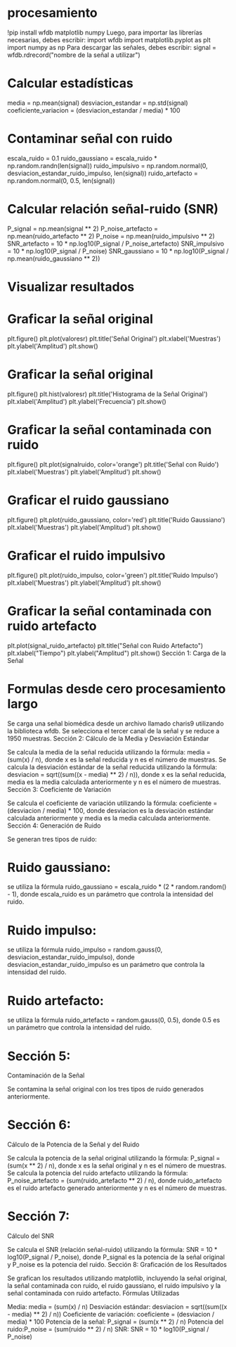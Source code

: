 # procesamiento
!pip install wfdb matplotlib numpy
Luego, para importar las librerías necesarias, debes escribir:
import wfdb
import matplotlib.pyplot as plt
import numpy as np
Para descargar las señales, debes escribir:
signal = wfdb.rdrecord("nombre de la señal a utilizar")
# Calcular estadísticas
media = np.mean(signal)
desviacion_estandar = np.std(signal)
coeficiente_variacion = (desviacion_estandar / media) * 100

# Contaminar señal con ruido
escala_ruido = 0.1
ruido_gaussiano = escala_ruido * np.random.randn(len(signal))
ruido_impulsivo = np.random.normal(0, desviacion_estandar_ruido_impulso, len(signal))
ruido_artefacto = np.random.normal(0, 0.5, len(signal))

# Calcular relación señal-ruido (SNR)
P_signal = np.mean(signal ** 2)
P_noise_artefacto = np.mean(ruido_artefacto ** 2)
P_noise = np.mean(ruido_impulsivo ** 2)
SNR_artefacto = 10 * np.log10(P_signal / P_noise_artefacto)
SNR_impulsivo = 10 * np.log10(P_signal / P_noise)
SNR_gaussiano = 10 * np.log10(P_signal / np.mean(ruido_gaussiano ** 2))

# Visualizar resultados
# Graficar la señal original
plt.figure()
plt.plot(valoresr)
plt.title('Señal Original')
plt.xlabel('Muestras')
plt.ylabel('Amplitud')
plt.show()

# Graficar la señal original
plt.figure()
plt.hist(valoresr)
plt.title('Histograma de la Señal Original')
plt.xlabel('Amplitud')
plt.ylabel('Frecuencia')
plt.show()

# Graficar la señal contaminada con ruido
plt.figure()
plt.plot(signalruido, color='orange')
plt.title('Señal con Ruido')
plt.xlabel('Muestras')
plt.ylabel('Amplitud')
plt.show()

# Graficar el ruido gaussiano
plt.figure()
plt.plot(ruido_gaussiano, color='red')
plt.title('Ruido Gaussiano')
plt.xlabel('Muestras')
plt.ylabel('Amplitud')
plt.show()

# Graficar el ruido impulsivo
plt.figure()
plt.plot(ruido_impulso, color='green')
plt.title('Ruido Impulso')
plt.xlabel('Muestras')
plt.ylabel('Amplitud')
plt.show()

# Graficar la señal contaminada con ruido artefacto
plt.plot(signal_ruido_artefacto)
plt.title("Señal con Ruido Artefacto")
plt.xlabel("Tiempo")
plt.ylabel("Amplitud")
plt.show()
Sección 1: Carga de la Señal

# Formulas desde cero procesamiento largo 

Se carga una señal biomédica desde un archivo llamado charis9 utilizando la biblioteca wfdb.
Se selecciona el tercer canal de la señal y se reduce a 1950 muestras.
Sección 2: Cálculo de la Media y Desviación Estándar

Se calcula la media de la señal reducida utilizando la fórmula: media = (sum(x) / n), donde x es la señal reducida y n es el número de muestras.
Se calcula la desviación estándar de la señal reducida utilizando la fórmula: desviacion = sqrt((sum((x - media) ** 2) / n)), donde x es la señal reducida, media es la media calculada anteriormente y n es el número de muestras.
Sección 3: Coeficiente de Variación

Se calcula el coeficiente de variación utilizando la fórmula: coeficiente = (desviacion / media) * 100, donde desviacion es la desviación estándar calculada anteriormente y media es la media calculada anteriormente.
Sección 4: Generación de Ruido

Se generan tres tipos de ruido:
# Ruido gaussiano:
se utiliza la fórmula ruido_gaussiano = escala_ruido * (2 * random.random() - 1), donde escala_ruido es un parámetro que controla la intensidad del ruido.
# Ruido impulso:
se utiliza la fórmula ruido_impulso = random.gauss(0, desviacion_estandar_ruido_impulso), donde desviacion_estandar_ruido_impulso es un parámetro que controla la intensidad del ruido.
# Ruido artefacto: 
se utiliza la fórmula ruido_artefacto = random.gauss(0, 0.5), donde 0.5 es un parámetro que controla la intensidad del ruido.
# Sección 5:
Contaminación de la Señal

Se contamina la señal original con los tres tipos de ruido generados anteriormente.
# Sección 6:
Cálculo de la Potencia de la Señal y del Ruido

Se calcula la potencia de la señal original utilizando la fórmula: P_signal = (sum(x ** 2) / n), donde x es la señal original y n es el número de muestras.
Se calcula la potencia del ruido artefacto utilizando la fórmula: P_noise_artefacto = (sum(ruido_artefacto ** 2) / n), donde ruido_artefacto es el ruido artefacto generado anteriormente y n es el número de muestras.
# Sección 7:
Cálculo del SNR

Se calcula el SNR (relación señal-ruido) utilizando la fórmula: SNR = 10 * log10(P_signal / P_noise), donde P_signal es la potencia de la señal original y P_noise es la potencia del ruido.
Sección 8: Graficación de los Resultados

Se grafican los resultados utilizando matplotlib, incluyendo la señal original, la señal contaminada con ruido, el ruido gaussiano, el ruido impulsivo y la señal contaminada con ruido artefacto.
Fórmulas Utilizadas

Media: media = (sum(x) / n)
Desviación estándar: desviacion = sqrt((sum((x - media) ** 2) / n))
Coeficiente de variación: coeficiente = (desviacion / media) * 100
Potencia de la señal: P_signal = (sum(x ** 2) / n)
Potencia del ruido:P_noise = (sum(ruido ** 2) / n)
SNR: SNR = 10 * log10(P_signal / P_noise)

